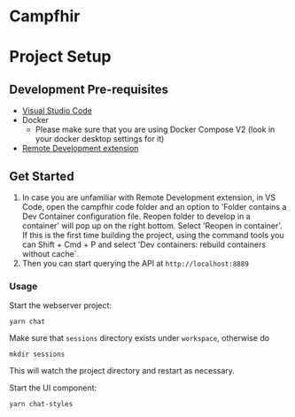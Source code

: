 # Campfhir

# Project Setup

## Development Pre-requisites

- [Visual Studio Code](https://code.visualstudio.com/Download)
- Docker
  - Please make sure that you are using Docker Compose V2 (look in your docker desktop settings for it)
- [Remote Development extension](https://marketplace.visualstudio.com/items?itemName=ms-vscode-remote.vscode-remote-extensionpack)


## Get Started

1. In case you are unfamiliar with Remote Development extension, in VS Code, open the campfhir code folder and an option to 'Folder contains a Dev Container configuration file. Reopen folder to develop in a container' will pop up on the right bottom. Select 'Reopen in container'. If this is the first time building the project, using the command tools you can Shift + Cmd + P and select  'Dev containers: rebuild containers without cache`.
2. Then you can start querying the API at `http://localhost:8889`

### Usage

Start the webserver project:

```
yarn chat
```

Make sure that `sessions` directory exists under `workspace`, otherwise do

```
mkdir sessions
```

This will watch the project directory and restart as necessary.

Start the UI component:

```
yarn chat-styles
```
